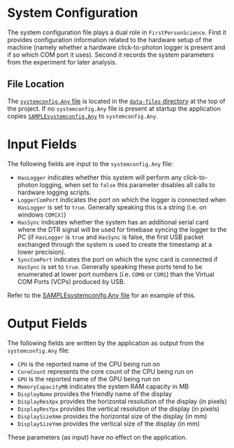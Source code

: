 # System Configuration
The system configuration file plays a dual role in `FirstPersonScience`. First it provides configuration information related to the hardware setup of the machine (namely whether a hardware click-to-photon logger is present and if so which COM port it uses). Second it records the system parameters from the experiment for later analysis.

## File Location
The [`systemconfig.Any` file](../data-files/systemconfig.Any) is located in the [`data-files` directory](../data-files/) at the top of the project. If no `systemconfig.Any` file is present at startup the application copies [`SAMPLEsystemconfig.Any`](../data-files/SAMPLEsystemconfig.Any) to `systemconfig.Any`.

# Input Fields
The following fields are input to the `systemconfig.Any` file:

* `HasLogger` indicates whether this system will perform any click-to-photon logging, when set to `false` this parameter disables all calls to hardware logging scripts.
* `LoggerComPort` indicates the port on which the logger is connected when `HasLogger` is set to `true`. Generally speaking this is a string (i.e. on windows `COM[X]`)
* `HasSync` indicates whether the system has an additional serial card where the DTR signal will be used for timebase syncing the logger to the PC (if `HasLogger` is `true` and `HasSync` is false, the first USB packet exchanged through the system is used to create the timestamp at a lower precision).
* `SyncComPort` indicates the port on which the sync card is connected if `HasSync` is set to `true`. Generally speaking these ports tend to be enumerated at lower port numbers (i.e. `COM0` or `COM1`) than the Virtual COM Ports (VCPs) produced by USB.

Refer to the [SAMPLEsystemconifg.Any file](SAMPLEsystemconfig.Any) for an example of this.

# Output Fields
The following fields are written by the application as output from the `systemconfig.Any` file:

* `CPU` is the reported name of the CPU being run on
* `CoreCount` represents the core count of the CPU being run on
* `GPU` is the reported name of the GPU being run on
* `MemoryCapacityMB` indicates the system RAM capacity in MB
* `DisplayName` provides the friendly name of the display
* `DisplayResXpx` provides the horizontal resolution of the display (in pixels)
* `DisplayResYpx` provides the vertical resolution of the display (in pixels)
* `DisplaySizeXmm` provides the horizontal size of the display (in mm)
* `DisplaySizeYmm` provides the vertical size of the display (in mm)

These parameters (as input) have no effect on the application.